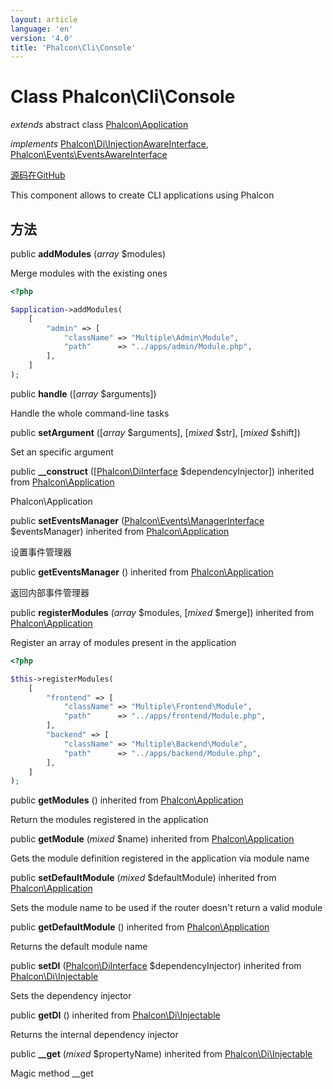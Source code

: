 ```yaml
---
layout: article
language: 'en'
version: '4.0'
title: 'Phalcon\Cli\Console'
---
```

# Class **Phalcon\Cli\Console**

*extends* abstract class [Phalcon\Application](Phalcon_Application)

*implements* [Phalcon\Di\InjectionAwareInterface](Phalcon_Di_InjectionAwareInterface), [Phalcon\Events\EventsAwareInterface](Phalcon_Events_EventsAwareInterface)

<a href="https://github.com/phalcon/cphalcon/tree/v4.0.0/phalcon/cli/console.zep" class="btn btn-default btn-sm">源码在GitHub</a>

This component allows to create CLI applications using Phalcon

## 方法

public **addModules** (*array* $modules)

Merge modules with the existing ones

```php
<?php

$application->addModules(
    [
        "admin" => [
            "className" => "Multiple\Admin\Module",
            "path"      => "../apps/admin/Module.php",
        ],
    ]
);

```

public **handle** ([*array* $arguments])

Handle the whole command-line tasks

public **setArgument** ([*array* $arguments], [*mixed* $str], [*mixed* $shift])

Set an specific argument

public **__construct** ([[Phalcon\DiInterface](Phalcon_DiInterface) $dependencyInjector]) inherited from [Phalcon\Application](Phalcon_Application)

Phalcon\Application

public **setEventsManager** ([Phalcon\Events\ManagerInterface](Phalcon_Events_ManagerInterface) $eventsManager) inherited from [Phalcon\Application](Phalcon_Application)

设置事件管理器

public **getEventsManager** () inherited from [Phalcon\Application](Phalcon_Application)

返回内部事件管理器

public **registerModules** (*array* $modules, [*mixed* $merge]) inherited from [Phalcon\Application](Phalcon_Application)

Register an array of modules present in the application

```php
<?php

$this->registerModules(
    [
        "frontend" => [
            "className" => "Multiple\Frontend\Module",
            "path"      => "../apps/frontend/Module.php",
        ],
        "backend" => [
            "className" => "Multiple\Backend\Module",
            "path"      => "../apps/backend/Module.php",
        ],
    ]
);

```

public **getModules** () inherited from [Phalcon\Application](Phalcon_Application)

Return the modules registered in the application

public **getModule** (*mixed* $name) inherited from [Phalcon\Application](Phalcon_Application)

Gets the module definition registered in the application via module name

public **setDefaultModule** (*mixed* $defaultModule) inherited from [Phalcon\Application](Phalcon_Application)

Sets the module name to be used if the router doesn't return a valid module

public **getDefaultModule** () inherited from [Phalcon\Application](Phalcon_Application)

Returns the default module name

public **setDI** ([Phalcon\DiInterface](Phalcon_DiInterface) $dependencyInjector) inherited from [Phalcon\Di\Injectable](Phalcon_Di_Injectable)

Sets the dependency injector

public **getDI** () inherited from [Phalcon\Di\Injectable](Phalcon_Di_Injectable)

Returns the internal dependency injector

public **__get** (*mixed* $propertyName) inherited from [Phalcon\Di\Injectable](Phalcon_Di_Injectable)

Magic method __get
